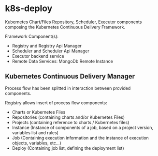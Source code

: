 # k8s-deploy
Kubernetes Chart/Files Repository, Scheduler, Executor components composing the Kubernetes Continuous Delivery Framework.

Framework Component(s):
* Registry and Registry Api Manager
* Scheduler and Scheduler Api Manager
* Executor backend service
* Remote Data Services: MongoDb Remote Instance


## Kubernetes Continuous Delivery Manager

Process flow has been splitted in interaction between provided components.

Registry allows insert of process flow components:
* Charts or Kubernetes Files
* Repositories (containing charts and/or Kubernetes Files)
* Projects (containing reference to charts / Kubernetes files)
* Instance (Instance of components of a job, based on a project version, variables list and rules)
* Job (Containing execution information and the instance of execution objects, variables, etc...)
* Deploy (Containing job list, defining the deployment list)
